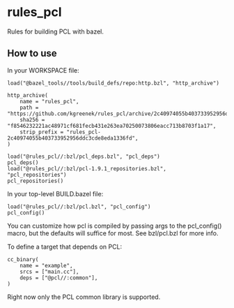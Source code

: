 # rules_pcl

Rules for building PCL with bazel.


## How to use

In your WORKSPACE file:

```
load("@bazel_tools//tools/build_defs/repo:http.bzl", "http_archive")

http_archive(
    name = "rules_pcl",
    path = "https://github.com/kgreenek/rules_pcl/archive/2c40974055b403733952956ddc3cde8eda1336fd.tar.gz",
    sha256 = "f8546232221ac48971cf681fecb431e263ea70250073806eacc713b8703f1a17",
    strip_prefix = "rules_pcl-2c40974055b403733952956ddc3cde8eda1336fd",
)

load("@rules_pcl//:bzl/pcl_deps.bzl", "pcl_deps")
pcl_deps()
load("@rules_pcl//:bzl/pcl-1.9.1_repositories.bzl", "pcl_repositories")
pcl_repositories()
```

In your top-level BUILD.bazel file:

```
load("@rules_pcl//:bzl/pcl.bzl", "pcl_config")
pcl_config()
```

You can customize how pcl is compiled by passing args to the pcl_config() macro, but the defaults
will suffice for most. See bzl/pcl.bzl for more info.

To define a target that depends on PCL:

```
cc_binary(
    name = "example",
    srcs = ["main.cc"],
    deps = ["@pcl//:common"],
)
```

Right now only the PCL common library is supported.
